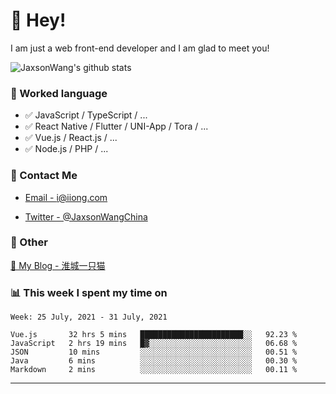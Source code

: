 # 👋 Hey!

I am just a web front-end developer and I am glad to meet you!

![JaxsonWang's github stats](https://github-readme-stats.vercel.app/api?username=JaxsonWang&&show_icons=true&&title_color=1abc9c&&icon_color=1abc9c)


### 📝 Worked language

- ✅ JavaScript / TypeScript / ...
- ✅ React Native / Flutter / UNI-App / Tora / ...
- ✅ Vue.js / React.js / ...
- ✅ Node.js / PHP / ...

### 📮 Contact Me

- [Email - i@iiong.com](mailto:i@iiong.com)

- [Twitter - @JaxsonWangChina](https://twitter.com/JaxsonWangChina)

### 🤪 Other

[📌 My Blog - 淮城一只猫](https://iiong.com)

### 📊 This week I spent my time on

<!--START_SECTION:waka-->
```text
Week: 25 July, 2021 - 31 July, 2021

Vue.js       32 hrs 5 mins   ███████████████████████░░   92.23 % 
JavaScript   2 hrs 19 mins   █▓░░░░░░░░░░░░░░░░░░░░░░░   06.68 % 
JSON         10 mins         ░░░░░░░░░░░░░░░░░░░░░░░░░   00.51 % 
Java         6 mins          ░░░░░░░░░░░░░░░░░░░░░░░░░   00.30 % 
Markdown     2 mins          ░░░░░░░░░░░░░░░░░░░░░░░░░   00.11 % 
```
<!--END_SECTION:waka-->

---
